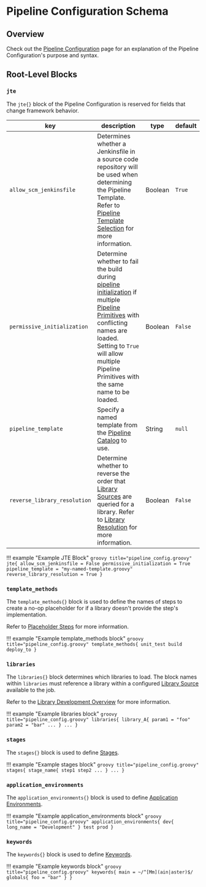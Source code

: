 # Pipeline Configuration Schema

## Overview

Check out the [Pipeline Configuration](../concepts/pipeline-configuration/index.md) page for an explanation of the Pipeline Configuration's purpose and syntax.

## Root-Level Blocks

### `jte`

The `jte{}` block of the Pipeline Configuration is reserved for fields that change framework behavior.

| key                          | description                                                                                                                                                                                                                                                                                                                        | type    | default |
|------------------------------|------------------------------------------------------------------------------------------------------------------------------------------------------------------------------------------------------------------------------------------------------------------------------------------------------------------------------------|---------|---------|
| `allow_scm_jenkinsfile`      | Determines whether a Jenkinsfile in a source code repository will be used when determining the Pipeline Template. Refer to [Pipeline Template Selection](../concepts/pipeline-governance/pipeline-template-selection.md) for more information.                                                                                     | Boolean | `True`  |
| `permissive_initialization`  | Determine whether to fail the build during [pipeline initialization](../concepts/advanced/pipeline-initialization.md) if multiple [Pipeline Primitives](../concepts/pipeline-primitives/index.md) with conflicting names are loaded. Setting to `True` will allow multiple Pipeline Primitives with the same name to be loaded. | Boolean | `False` |
| `pipeline_template`          | Specify a named template from the [Pipeline Catalog](../concepts/pipeline-templates/pipeline-catalog.md) to use.                                                                                                                                                                                                                   | String  | `null`  |
| `reverse_library_resolution` | Determine whether to reverse the order that [Library Sources](../concepts/library-development/library-source.md) are queried for a library. Refer to [Library Resolution](../concepts/pipeline-governance/library-resolution.md) for more information.                                                                             | Boolean | `False` |

!!! example "Example JTE Block"
    ``` groovy title="pipeline_config.groovy"
    jte{
      allow_scm_jenkinsfile = False
      permissive_initialization = True
      pipeline_template = "my-named-template.groovy"
      reverse_library_resolution = True
    }
    ```

### `template_methods`

The `template_methods{}` block is used to define the names of steps to create a no-op placeholder for if a library doesn't provide the step's implementation.

Refer to [Placeholder Steps](../concepts/pipeline-primitives/steps.md#placeholder-steps) for more information.

!!! example "Example template_methods block"
    ``` groovy title="pipeline_config.groovy"
    template_methods{
      unit_test
      build
      deploy_to
    }
    ```

### `libraries`

The `libraries{}` block determines which libraries to load. The block names within `libraries` must reference a library within a configured [Library Source](../concepts/library-development/library-source.md) available to the job.

Refer to the [Library Development Overview](../concepts/library-development/index.md) for more information.

!!! example "Example libraries block"
    ``` groovy title="pipeline_config.groovy"
    libraries{
      library_A{
        param1 = "foo"
        param2 = "bar"
        ...
      }
      ...
    }
    ```

### `stages`

The `stages{}` block is used to define [Stages](../concepts/pipeline-primitives/stages.md).

!!! example "Example stages block"
    ``` groovy title="pipeline_config.groovy"
    stages{
      stage_name{
        step1
        step2
        ...
      }
      ...
    }
    ```

### `application_environments`

The `application_environments{}` block is used to define [Application Environments](../concepts/pipeline-primitives/application-environments.md).

!!! example "Example application_environments block"
    ``` groovy title="pipeline_config.groovy"
    application_environments{
      dev{
        long_name = "Development"
      }
      test
      prod
    }
    ```

### `keywords`

The `keywords{}` block is used to define [Keywords](../concepts/pipeline-primitives/keywords.md).

!!! example "Example keywords block"
    ``` groovy title="pipeline_config.groovy"
    keywords{
      main = ~/^[Mm](ain|aster)$/
      globals{
        foo = "bar"
      }
    }
    ```

